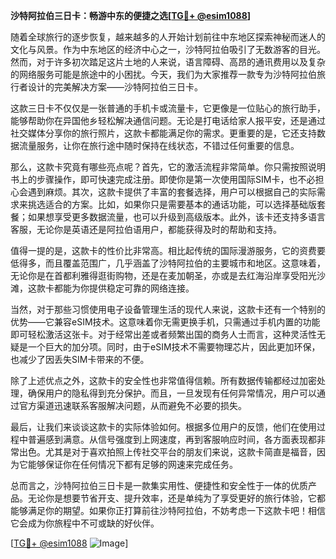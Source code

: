 **沙特阿拉伯三日卡：畅游中东的便捷之选[[TG💪+ @esim1088](https://t.me/s/esim1088)]**

随着全球旅行的逐步恢复，越来越多的人开始计划前往中东地区探索神秘而迷人的文化与风景。作为中东地区的经济中心之一，沙特阿拉伯吸引了无数游客的目光。然而，对于许多初次踏足这片土地的人来说，语言障碍、高昂的通讯费用以及复杂的网络服务可能是旅途中的小困扰。今天，我们为大家推荐一款专为沙特阿拉伯旅行者设计的完美解决方案——沙特阿拉伯三日卡。

这款三日卡不仅仅是一张普通的手机卡或流量卡，它更像是一位贴心的旅行助手，能够帮助你在异国他乡轻松解决通信问题。无论是打电话给家人报平安，还是通过社交媒体分享你的旅行照片，这款卡都能满足你的需求。更重要的是，它还支持数据流量服务，让你在旅行途中随时保持在线状态，不错过任何重要的信息。

那么，这款卡究竟有哪些亮点呢？首先，它的激活流程非常简单。你只需按照说明书上的步骤操作，即可快速完成注册。即使你是第一次使用国际SIM卡，也不必担心会遇到麻烦。其次，这款卡提供了丰富的套餐选择，用户可以根据自己的实际需求来挑选适合的方案。比如，如果你只是需要基本的通话功能，可以选择基础版套餐；如果想享受更多数据流量，也可以升级到高级版本。此外，该卡还支持多语言客服，无论你是英语还是阿拉伯语用户，都能获得及时的帮助和支持。

值得一提的是，这款卡的性价比非常高。相比起传统的国际漫游服务，它的资费要低得多，而且覆盖范围广，几乎涵盖了沙特阿拉伯的主要城市和地区。这意味着，无论你是在首都利雅得逛街购物，还是在麦加朝圣，亦或是去红海沿岸享受阳光沙滩，这款卡都能为你提供稳定可靠的网络连接。

当然，对于那些习惯使用电子设备管理生活的现代人来说，这款卡还有一个特别的优势——它兼容eSIM技术。这意味着你无需更换手机，只需通过手机内置的功能即可轻松激活这张卡。对于经常出差或者频繁出国的商务人士而言，这种灵活性无疑是一个巨大的加分项。同时，由于eSIM技术不需要物理芯片，因此更加环保，也减少了因丢失SIM卡带来的不便。

除了上述优点之外，这款卡的安全性也非常值得信赖。所有数据传输都经过加密处理，确保用户的隐私得到充分保护。而且，一旦发现有任何异常情况，用户可以通过官方渠道迅速联系客服解决问题，从而避免不必要的损失。

最后，让我们来谈谈这款卡的实际体验如何。根据多位用户的反馈，他们在使用过程中普遍感到满意。从信号强度到上网速度，再到客服响应时间，各方面表现都非常出色。尤其是对于喜欢拍照上传社交平台的朋友们来说，这款卡简直是福音，因为它能够保证你在任何情况下都有足够的网速来完成任务。

总而言之，沙特阿拉伯三日卡是一款集实用性、便捷性和安全性于一体的优质产品。无论你是想要节省开支、提升效率，还是单纯为了享受更好的旅行体验，它都能够满足你的期望。如果你正打算前往沙特阿拉伯，不妨考虑一下这款卡吧！相信它会成为你旅程中不可或缺的好伙伴。

[[TG💪+ @esim1088](https://t.me/s/esim1088) ![Image](https://i.postimg.cc/4NQfJmqS/Snipaste-2025-05-13-00-14-12.png)]